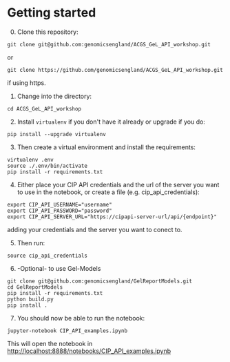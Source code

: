 Getting started
=======
0. Clone this repository:
```
git clone git@github.com:genomicsengland/ACGS_GeL_API_workshop.git
```
or
```
git clone https://github.com/genomicsengland/ACGS_GeL_API_workshop.git
```
if using https.

1. Change into the directory:
```
cd ACGS_GeL_API_workshop
```
2. Install `virtualenv` if you don't have it already or upgrade if you do:
```
pip install --upgrade virtualenv
```
3. Then create a virtual environment and install the requirements:

```
virtualenv .env
source ./.env/bin/activate
pip install -r requirements.txt
```
4. Either place your CIP API credentials and the url of the server you want to use in the notebook, or create 
a file (e.g. cip_api_credentials):
```
export CIP_API_USERNAME="username"
export CIP_API_PASSWORD="password"
export CIP_API_SERVER_URL="https://cipapi-server-url/api/{endpoint}"
```
adding your credentials and the server you want to conect to. 

5. Then run:
```
source cip_api_credentials
```
6. -Optional- to use Gel-Models
```
git clone git@github.com:genomicsengland/GelReportModels.git
cd GelReportModels
pip install -r requirements.txt
python build.py
pip install . 
```

7. You should now be able to run the notebook:
```
jupyter-notebook CIP_API_examples.ipynb
```


This will open the notebook in [http://localhost:8888/notebooks/CIP_API_examples.ipynb](http://localhost:8888/notebooks/CIP_API_examples.ipynb)

